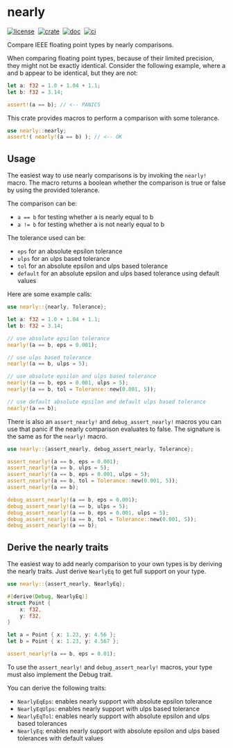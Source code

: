 # nearly

[![license][license-badge]][license-url]&nbsp;
[![crate][crate-badge]][crate-url]&nbsp;
[![doc][doc-badge]][doc-url]&nbsp;
[![ci][ci-badge]][ci-url]

[license-badge]: https://img.shields.io/github/license/se-mo/nearly?color=blue&style=flat-square
[license-url]: https://github.com/se-mo/nearly/blob/main/LICENSE
[crate-badge]: https://img.shields.io/crates/v/nearly.svg?style=flat-square&logo=rust
[crate-url]: https://crates.io/crates/nearly
[doc-badge]: https://img.shields.io/docsrs/nearly?style=flat-square&logo=docsdotrs
[doc-url]: https://docs.rs/nearly
[ci-badge]: https://img.shields.io/github/actions/workflow/status/se-mo/nearly/ci.yml?label=ci&style=flat-square&logo=github
[ci-url]: https://github.com/se-mo/nearly/actions/workflows/ci.yml

Compare IEEE floating point types by nearly comparisons.

When comparing floating point types, because of their limited precision, they might not be
exactly identical. Consider the following example, where a and b appear to be identical, but
they are not:

```rust
let a: f32 = 1.0 + 1.04 + 1.1;
let b: f32 = 3.14;

assert!(a == b); // <-- PANICS
```

This crate provides macros to perform a comparison with some tolerance.

```rust
use nearly::nearly;
assert!( nearly!(a == b) ); // <-- OK
```

## Usage

The easiest way to use nearly comparisons is by invoking the `nearly!` macro. The macro returns
a boolean whether the comparison is true or false by using the provided tolerance.

The comparison can be:
  - `a == b` for testing whether a is nearly equal to b
  - `a != b` for testing whether a is not nearly equal to b

The tolerance used can be:
  - `eps` for an absolute epsilon tolerance
  - `ulps` for an ulps based tolerance
  - `tol` for an absolute epsilon and ulps based tolerance
  - `default` for an absolute epsilon and ulps based tolerance using default values

Here are some example calls:

```rust
use nearly::{nearly, Tolerance};

let a: f32 = 1.0 + 1.04 + 1.1;
let b: f32 = 3.14;

// use absolute epsilon tolerance
nearly!(a == b, eps = 0.001);

// use ulps based tolerance
nearly!(a == b, ulps = 5);

// use absolute epsilon and ulps based tolerance
nearly!(a == b, eps = 0.001, ulps = 5);
nearly!(a == b, tol = Tolerance::new(0.001, 5));

// use default absolute epsilon and default ulps based tolerance
nearly!(a == b);
```

There is also an `assert_nearly!` and `debug_assert_nearly!` macros you can use that panic if the
nearly comparison evaluates to false. The signature is the same as for the `nearly!` macro.

```rust
use nearly::{assert_nearly, debug_assert_nearly, Tolerance};

assert_nearly!(a == b, eps = 0.001);
assert_nearly!(a == b, ulps = 5);
assert_nearly!(a == b, eps = 0.001, ulps = 5);
assert_nearly!(a == b, tol = Tolerance::new(0.001, 5));
assert_nearly!(a == b);

debug_assert_nearly!(a == b, eps = 0.001);
debug_assert_nearly!(a == b, ulps = 5);
debug_assert_nearly!(a == b, eps = 0.001, ulps = 5);
debug_assert_nearly!(a == b, tol = Tolerance::new(0.001, 5));
debug_assert_nearly!(a == b);
```

## Derive the nearly traits

The easiest way to add nearly comparison to your own types is by deriving the nearly traits.
Just derive `NearlyEq` to get full support on your type.
 
```rust
use nearly::{assert_nearly, NearlyEq};

#[derive(Debug, NearlyEq)]
struct Point {
    x: f32,
    y: f32,
}

let a = Point { x: 1.23, y: 4.56 };
let b = Point { x: 1.23, y: 4.567 };

assert_nearly!(a == b, eps = 0.01);
```
 
To use the `assert_nearly!` and `debug_assert_nearly!` macros, your type must also implement the Debug trait.

You can derive the following traits:
  - `NearlyEqEps`: enables nearly support with absolute epsilon
    tolerance
  - `NearlyEqUlps`: enables nearly support with ulps based
    tolerance
  - `NearlyEqTol`: enables nearly support with absolute epsilon
    and ulps based tolerances
  - `NearlyEq`: enables nearly support with absolute epsilon and ulps
    based tolerances with default values
